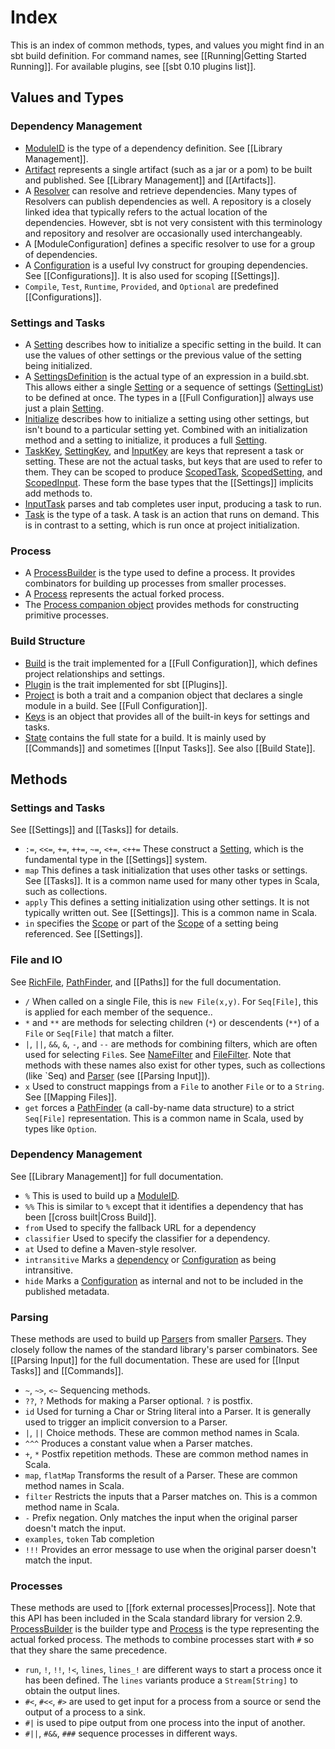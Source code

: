 [Initialize]: http://harrah.github.com/xsbt/latest/api/sbt/Init$Initialize.html
[dependency]: http://harrah.github.com/xsbt/latest/api/sbt/ModuleID.html
[Process]: http://harrah.github.com/xsbt/latest/api/sbt/Process.html
[Process companion object]: http://harrah.github.com/xsbt/latest/api/sbt/Project$.html
[ProcessBuilder]: http://harrah.github.com/xsbt/latest/api/sbt/ProcessBuilder.html
[Parser]: http://harrah.github.com/xsbt/latest/api/sbt/complete/Parser.html
[Keys]: http://harrah.github.com/xsbt/latest/api/sbt/Keys$.html
[Scope]: http://harrah.github.com/xsbt/latest/api/sbt/Scope.html
[ModuleID]: http://harrah.github.com/xsbt/latest/api/sbt/ModuleID.html
[Configuration]: http://harrah.github.com/xsbt/latest/api/sbt/Configuration.html
[Artifact]: http://harrah.github.com/xsbt/latest/api/sbt/Artifact.html
[Resolver]: http://harrah.github.com/xsbt/latest/api/sbt/Resolver.html
[NameFilter]: http://harrah.github.com/xsbt/latest/api/sbt/NameFilter.html
[FileFilter]: http://harrah.github.com/xsbt/latest/api/sbt/FileFilter.html
[Setting]: http://harrah.github.com/xsbt/latest/api/sbt/Init$Setting.html
[SettingList]: http://harrah.github.com/xsbt/latest/api/sbt/Init$SettingList.html
[SettingsDefinition]: http://harrah.github.com/xsbt/latest/api/sbt/Init$SettingsDefinition.html
[Build]: http://harrah.github.com/xsbt/latest/api/sbt/Build.html
[Plugin]: http://harrah.github.com/xsbt/latest/api/sbt/Plugin.html
[Project]: http://harrah.github.com/xsbt/latest/api/sbt/Project.html
[RichFile]: http://harrah.github.com/xsbt/latest/api/sbt/RichFile.html
[PathFinder]: http://harrah.github.com/xsbt/latest/api/sbt/PathFinder.html
[SettingKey]: http://harrah.github.com/xsbt/latest/api/sbt/SettingKey.html
[InputKey]: http://harrah.github.com/xsbt/latest/api/sbt/InputKey.html
[TaskKey]: http://harrah.github.com/xsbt/latest/api/sbt/TaskKey.html
[ScopedSetting]: http://harrah.github.com/xsbt/latest/api/sbt/ScopedSetting.html
[ScopedInput]: http://harrah.github.com/xsbt/latest/api/sbt/ScopedInput.html
[ScopedTask]: http://harrah.github.com/xsbt/latest/api/sbt/ScopedTask.html
[InputTask]: http://harrah.github.com/xsbt/latest/api/sbt/InputTask.html
[State]: http://harrah.github.com/xsbt/latest/api/sbt/State.html
[Task]: http://harrah.github.com/xsbt/latest/api/sbt/Task.html

# Index

This is an index of common methods, types, and values you might find in an sbt build definition.
For command names, see [[Running|Getting Started Running]].
For available plugins, see [[sbt 0.10 plugins list]].

## Values and Types

### Dependency Management

* [ModuleID] is the type of a dependency definition.  See [[Library Management]].
* [Artifact] represents a single artifact (such as a jar or a pom) to be built and published.  See [[Library Management]] and [[Artifacts]].
* A [Resolver] can resolve and retrieve dependencies.  Many types of Resolvers can publish dependencies as well.  A repository is a closely linked idea that typically refers to the actual location of the dependencies.  However, sbt is not very consistent with this terminology and repository and resolver are occasionally used interchangeably.
* A [ModuleConfiguration] defines a specific resolver to use for a group of dependencies.
* A [Configuration] is a useful Ivy construct for grouping dependencies.  See [[Configurations]].  It is also used for scoping [[Settings]].
* `Compile`, `Test`, `Runtime`, `Provided`, and `Optional` are predefined [[Configurations]].

### Settings and Tasks

* A [Setting] describes how to initialize a specific setting in the build.  It can use the values of other settings or the previous value of the setting being initialized.
* A [SettingsDefinition] is the actual type of an expression in a build.sbt.  This allows either a single [Setting] or a sequence of settings ([SettingList]) to be defined at once.  The types in a [[Full Configuration]] always use just a plain [Setting].
* [Initialize] describes how to initialize a setting using other settings, but isn't bound to a particular setting yet.  Combined with an initialization method and a setting to initialize, it produces a full [Setting].
* [TaskKey], [SettingKey], and [InputKey] are keys that represent a task or setting.  These are not the actual tasks, but keys that are used to refer to them.  They can be scoped to produce [ScopedTask], [ScopedSetting], and [ScopedInput].  These form the base types that the [[Settings]] implicits add methods to.
* [InputTask] parses and tab completes user input, producing a task to run.
* [Task] is the type of a task.  A task is an action that runs on demand.  This is in contrast to a setting, which is run once at project initialization.

### Process

* A [ProcessBuilder] is the type used to define a process.  It provides combinators for building up processes from smaller processes.
* A [Process] represents the actual forked process.
* The [Process companion object] provides methods for constructing primitive processes.

### Build Structure

* [Build] is the trait implemented for a [[Full Configuration]], which defines project relationships and settings.
* [Plugin] is the trait implemented for sbt [[Plugins]].
* [Project] is both a trait and a companion object that declares a single module in a build.  See [[Full Configuration]].
* [Keys] is an object that provides all of the built-in keys for settings and tasks.
* [State] contains the full state for a build.  It is mainly used by [[Commands]] and sometimes [[Input Tasks]].  See also [[Build State]].

## Methods

### Settings and Tasks

See [[Settings]] and [[Tasks]] for details.

* `:=`, `<<=`, `+=`, `++=`, `~=`, `<+=`, `<++=`  These construct a [Setting], which is the fundamental type in the [[Settings]] system.
* `map`  This defines a task initialization that uses other tasks or settings.  See [[Tasks]].  It is a common name used for many other types in Scala, such as collections.
* `apply` This defines a setting initialization using other settings.  It is not typically written out.  See [[Settings]].  This is a common name in Scala.
* `in` specifies the [Scope] or part of the [Scope] of a setting being referenced.  See [[Settings]].

### File and IO

See [RichFile], [PathFinder], and [[Paths]] for the full documentation.

* `/`  When called on a single File, this is `new File(x,y)`.  For `Seq[File]`, this is applied for each member of the sequence..
* `*` and `**`  are methods for selecting children (`*`) or descendents (`**`) of a `File` or `Seq[File]` that match a filter.
* `|`, `||`, `&&`, `&`, `-`, and `--` are methods for combining filters, which are often used for selecting `File`s.  See [NameFilter] and [FileFilter].  Note that methods with these names also exist for other types, such as collections (like `Seq) and [Parser] (see [[Parsing Input]]).
* `x` Used to construct mappings from a `File` to another `File` or to a `String`.  See [[Mapping Files]].
* `get` forces a [PathFinder] (a call-by-name data structure) to a strict `Seq[File]` representation.  This is a common name in Scala, used by types like `Option`.

### Dependency Management 

See [[Library Management]] for full documentation.

* `%` This is used to build up a [ModuleID].  
* `%%` This is similar to `%` except that it identifies a dependency that has been [[cross built|Cross Build]].
* `from` Used to specify the fallback URL for a dependency
* `classifier` Used to specify the classifier for a dependency.
* `at` Used to define a Maven-style resolver.
* `intransitive` Marks a [dependency] or [Configuration] as being intransitive.
* `hide` Marks a [Configuration] as internal and not to be included in the published metadata.

### Parsing

These methods are used to build up [Parser]s from smaller [Parser]s.  They closely follow the names of the standard library's parser combinators.  See [[Parsing Input]] for the full documentation.  These are used for [[Input Tasks]] and [[Commands]].

* `~`, `~>`, `<~`  Sequencing methods.
* `??`, `?`  Methods for making a Parser optional. `?` is postfix.
* `id` Used for turning a Char or String literal into a Parser.  It is generally used to trigger an implicit conversion to a Parser.
* `|`, `||`  Choice methods.   These are common method names in Scala.
* `^^^` Produces a constant value when a Parser matches.
* `+`, `*` Postfix repetition methods.    These are common method names in Scala.
* `map`, `flatMap` Transforms the result of a Parser.  These are common method names in Scala.
* `filter` Restricts the inputs that a Parser matches on.  This is a common method name in Scala.
* `-`  Prefix negation.  Only matches the input when the original parser doesn't match the input.
* `examples`, `token` Tab completion
* `!!!` Provides an error message to use when the original parser doesn't match the input.

### Processes

These methods are used to [[fork external processes|Process]].  Note that this API has been included in the Scala standard library for version 2.9.
[ProcessBuilder] is the builder type and [Process] is the type representing the actual forked process.
The methods to combine processes start with `#` so that they share the same precedence.

* `run`, `!`, `!!`, `!<`, `lines`, `lines_!` are different ways to start a process once it has been defined.  The `lines` variants produce a `Stream[String]` to obtain the output lines.
* `#<`, `#<<`, `#>` are used to get input for a process from a source or send the output of a process to a sink.
* `#|`  is used to pipe output from one process into the input of another.
* `#||`, `#&&`, `###` sequence processes in different ways.
